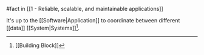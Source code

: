 #fact in [[1 - Reliable, scalable, and maintainable applications]]

It's up to the [[Software|Application]] to coordinate between different [[data]] [[System|Systems]][^1].

[^1]: [[Building Block]]